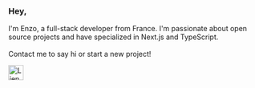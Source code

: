 ### Hey,

I'm Enzo, a full-stack developer from France. I'm passionate about open source projects and have specialized in Next.js and TypeScript. 
<br />
<br />
Contact me to say hi or start a new project!

<a href="mailto:enzo.bacqueyrisses@gmail.com"><img src="https://em-content.zobj.net/source/apple/354/love-letter_1f48c.png" width="30" height="30" alt="Lien vers email"></a>
